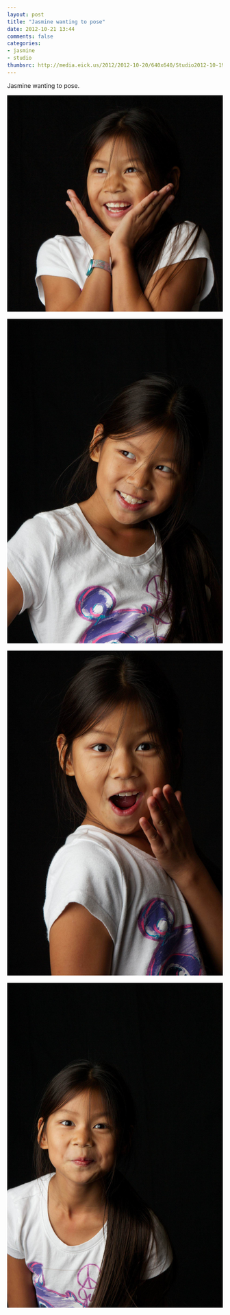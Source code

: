```yaml
---
layout: post
title: "Jasmine wanting to pose"
date: 2012-10-21 13:44
comments: false
categories: 
- jasmine
- studio
thumbsrc: http://media.eick.us/2012/2012-10-20/640x640/Studio2012-10-19at19-37-00-2012-10-19at19-37-00.jpg
---
```

Jasmine wanting to pose.

![Studio](/assets/images/2012/2012-10-20/Studio2012-10-19at19-37-00-2012-10-19at19-37-00.jpg)


![Studio](/assets/images/2012/2012-10-20/Studio2012-10-19at19-36-56-2012-10-19at19-36-56.jpg)


![Studio](/assets/images/2012/2012-10-20/Studio2012-10-19at19-36-45-2012-10-19at19-36-45.jpg)


![Studio](/assets/images/2012/2012-10-20/Studio2012-10-19at19-36-34-2012-10-19at19-36-34.jpg)

